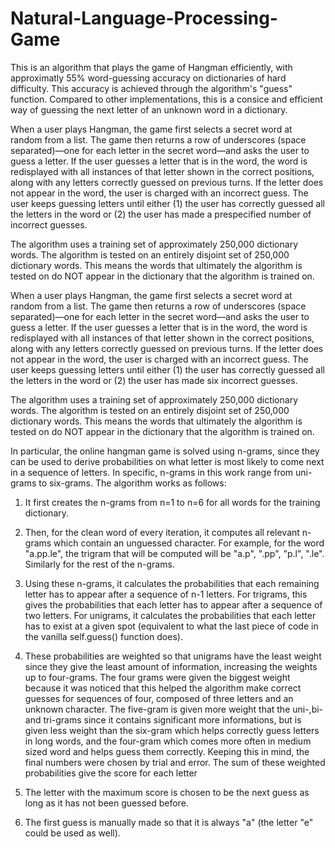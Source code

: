 # Natural-Language-Processing-Game

This is an algorithm that plays the game of Hangman efficiently, with approximatly 55% word-guessing accuracy on dictionaries of hard difficulty. This accuracy is achieved through the algorithm's "guess" function. Compared to other implementations, this is a consice and efficient way of guessing the next letter of an unknown word in a dictionary.

When a user plays Hangman, the game first selects a secret word at random from a list. The game then returns a row of underscores (space separated)—one for each letter in the secret word—and asks the user to guess a letter. If the user guesses a letter that is in the word, the word is redisplayed with all instances of that letter shown in the correct positions, along with any letters correctly guessed on previous turns. If the letter does not appear in the word, the user is charged with an incorrect guess. The user keeps guessing letters until either (1) the user has correctly guessed all the letters in the word or (2) the user has made a prespecified number of incorrect guesses.

The algorithm uses a training set of approximately 250,000 dictionary words. The algorithm is tested on an entirely disjoint set of 250,000 dictionary words. This means the words that ultimately the algorithm is tested on do NOT appear in the dictionary that the algorithm is trained on. 

When a user plays Hangman, the game first selects a secret word at random from a list. The game then returns a row of underscores (space separated)—one for each letter in the secret word—and asks the user to guess a letter. If the user guesses a letter that is in the word, the word is redisplayed with all instances of that letter shown in the correct positions, along with any letters correctly guessed on previous turns. If the letter does not appear in the word, the user is charged with an incorrect guess. The user keeps guessing letters until either (1) the user has correctly guessed all the letters in the word
or (2) the user has made six incorrect guesses.

The algorithm uses a training set of approximately 250,000 dictionary words. The algorithm is tested on an entirely disjoint set of 250,000 dictionary words. This means the words that ultimately the algorithm is tested on do NOT appear in the dictionary that the algorithm is trained on. 

In particular, the online hangman game is solved using n-grams, since they can be used to derive probabilities on what letter is most likely to come next in a sequence of letters. In specific, n-grams in this work range from uni-grams to six-grams. The algorithm works as follows: 

1) It first creates the n-grams from n=1 to n=6 for all words for the training dictionary. 

2) Then, for the clean word of every iteration, it computes all relevant n-grams which contain an unguessed character. For example, for the word "a.pp.le", the trigram that will be computed will be "a.p", ".pp", "p.l", ".le". Similarly for the rest of the n-grams.

3) Using these n-grams, it calculates the probabilities that each remaining letter has to appear after a sequence of n-1 letters. For trigrams, this gives the probabilities that each letter has to appear after a sequence of two letters. For unigrams, it calculates the probabilities that each letter has to exist at a given spot (equivalent to what the last piece of code in the vanilla self.guess() function does).

4) These probabilities are weighted so that unigrams have the least weight since they give the least amount of information, increasing the weights up to four-grams. The four grams were given the biggest weight because it was noticed that this helped the algorithm make correct guesses for sequences of four, composed of three letters and an unknown character. The five-gram is given more weight that the uni-,bi- and tri-grams since it contains significant more informations, but is given less weight than the six-gram which helps correctly guess letters in long words, and the four-gram which comes more often in medium sized word and helps guess them correctly.
 Keeping this in mind, the final numbers were chosen by trial and error. The sum of these weighted probabilities give the score for each letter

5) The letter with the maximum score is chosen to be the next guess as long as it has not been guessed before.

6) The first guess is manually made so that it is always "a" (the letter "e" could be used as well).
